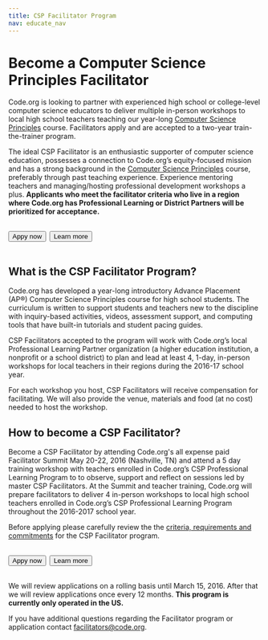 ```yaml
---
title: CSP Facilitator Program
nav: educate_nav
---
```

# Become a Computer Science Principles Facilitator

Code.org is looking to partner with experienced high school or college-level computer science educators to deliver multiple in-person workshops to local high school teachers teaching our year-long [Computer Science Principles](https://code.org/educate/csp) course. Facilitators apply and are accepted to a two-year train-the-trainer program.

The ideal CSP Facilitator is an enthusiastic supporter of computer science education, possesses a connection to Code.org’s equity-focused mission and has a strong background in the [Computer Science Principles](https://code.org/educate/csp) course, preferably through past teaching experience. Experience mentoring teachers and managing/hosting professional development workshops a plus. **Applicants who meet the facilitator criteria who live in a region where Code.org has Professional Learning or District Partners will be prioritized for acceptance.**
<br/>
<br/>

[<button>Appy now</button>](http://goo.gl/forms/UyRgRu9rnM)&nbsp;&nbsp;[<button>Learn more</button>](https://docs.google.com/document/d/1b0Fub3kdtuKMPFzKad_eGxOTjQbBWJT6dmHT24Ajd2E/pub)
<br/>
<br/>

## What is the CSP Facilitator Program?
Code.org has developed a year-long introductory Advance Placement (AP®) Computer Science Principles course for high school students. The curriculum is written to support students and teachers new to the discipline with inquiry-based activities, videos, assessment support, and computing tools that have built-in tutorials and student pacing guides. 

CSP Facilitators accepted to the program will work with Code.org’s local Professional Learning Partner organization (a higher education institution, a nonprofit or a school district) to plan and lead at least 4, 1-day, in-person workshops for local teachers in their regions during the 2016-17 school year. 

For each workshop you host, CSP Facilitators will receive compensation for facilitating. We will also provide the venue, materials and food (at no cost) needed to host the workshop.


## How to become a CSP Facilitator?
Become a CSP Facilitator by attending Code.org's all expense paid Facilitator Summit May 20-22, 2016 (Nashville, TN) and attend a 5 day training workshop with teachers enrolled in Code.org’s CSP Professional Learning Program to to observe, support and reflect on sessions led by master CSP Facilitators. At the Summit and teacher training, Code.org will prepare facilitators to deliver 4 in-person workshops to local high school teachers enrolled in Code.org’s CSP Professional Learning Program throughout the 2016-2017 school year. 

Before applying please carefully review the the [criteria, requirements and commitments](https://docs.google.com/document/d/1b0Fub3kdtuKMPFzKad_eGxOTjQbBWJT6dmHT24Ajd2E/pub) for the CSP Facilitator program.
<br/>
<br/>

[<button>Appy now</button>](http://goo.gl/forms/UyRgRu9rnM)&nbsp;&nbsp;[<button>Learn more</button>](https://docs.google.com/document/d/1b0Fub3kdtuKMPFzKad_eGxOTjQbBWJT6dmHT24Ajd2E/pub)
<br/>
<br/>

We will review applications on a rolling basis until March 15, 2016. After that we will review applications once every 12 months. **This program is currently only operated in the US.**

If you have additional questions regarding the Facilitator program or application contact [facilitators@code.org](facilitators@code.org).
